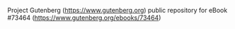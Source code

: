 Project Gutenberg (https://www.gutenberg.org) public repository for eBook #73464 (https://www.gutenberg.org/ebooks/73464)
